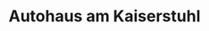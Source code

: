 ---
title: "Autohaus am Kaiserstuhl"
url: /endingen-am-kaiserstuhl/autohaus-am-kaiserstuhl-riegeler-strasse/
shop: Autowerkstatt
---